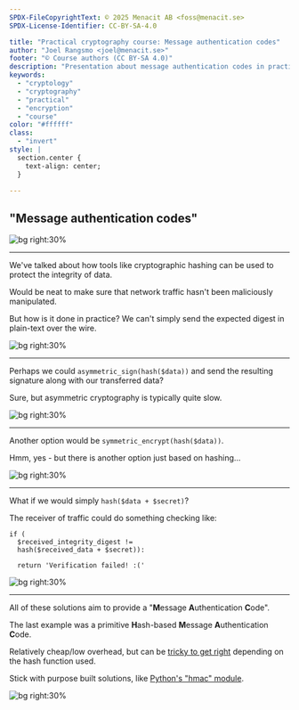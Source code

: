 ```yaml
---
SPDX-FileCopyrightText: © 2025 Menacit AB <foss@menacit.se>
SPDX-License-Identifier: CC-BY-SA-4.0

title: "Practical cryptography course: Message authentication codes"
author: "Joel Rangsmo <joel@menacit.se>"
footer: "© Course authors (CC BY-SA 4.0)"
description: "Presentation about message authentication codes in practical cryptography course"
keywords:
  - "cryptology"
  - "cryptography"
  - "practical"
  - "encryption"
  - "course"
color: "#ffffff"
class:
  - "invert"
style: |
  section.center {
    text-align: center;
  }

---
```

<!-- _footer: "%ATTRIBUTION_PREFIX% Stig Nygaard (CC BY 2.0)" -->
## "Message authentication codes"

![bg right:30%](images/47-holmen_crane.jpg)

---
<!-- _footer: "%ATTRIBUTION_PREFIX% Stig Nygaard (CC BY 2.0)" -->
We've talked about how tools like
cryptographic hashing can be used
to protect the integrity of data.  

Would be neat to make sure that
network traffic hasn't been
maliciously manipulated.  

But how is it done in practice?
We can't simply send the expected
digest in plain-text over the wire.

![bg right:30%](images/47-holmen_crane.jpg)

---
<!-- _footer: "%ATTRIBUTION_PREFIX% Halfrain (CC BY-SA 2.0)" -->
Perhaps we could
`asymmetric_sign(hash($data))`
and send the resulting signature
along with our transferred data?  

Sure, but asymmetric cryptography
is typically quite slow.

![bg right:30%](images/47-cherry_trees.jpg)

---
<!-- _footer: "%ATTRIBUTION_PREFIX% Halfrain (CC BY-SA 2.0)" -->
Another option would be
`symmetric_encrypt(hash($data))`.  
  
Hmm, yes - but there is another
option just based on hashing...

![bg right:30%](images/47-cherry_trees.jpg)

---
<!-- _footer: "%ATTRIBUTION_PREFIX% Halfrain (CC BY-SA 2.0)" -->
What if we would simply
`hash($data + $secret)`?  

The receiver of traffic could
do something checking like:

```
if (
  $received_integrity_digest !=
  hash($received_data + $secret)):

  return 'Verification failed! :('
```

![bg right:30%](images/47-cherry_trees.jpg)

---
<!-- _footer: "%ATTRIBUTION_PREFIX% Stig Nygaard (CC BY 2.0)" -->
All of these solutions aim to provide a
"**M**essage **A**uthentication **C**ode".  

The last example was a primitive
**H**ash-based **M**essage **A**uthentication **C**ode.  

Relatively cheap/low overhead, but can
be [tricky to get right](https://en.wikipedia.org/wiki/Length_extension_attack) depending
on the hash function used.  

Stick with purpose built solutions,
like [Python's "hmac" module](https://docs.python.org/3/library/hmac.html).

![bg right:30%](images/47-holmen_crane.jpg)

